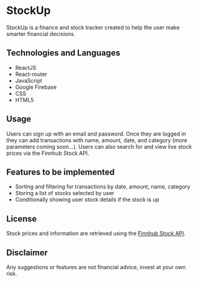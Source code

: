 # StockUp

StockUp is a finance and stock tracker created to help the user make smarter financial decisions.

## Technologies and Languages

- ReactJS
- React-router
- JavaScript
- Google Firebase
- CSS
- HTML5

## Usage

Users can sign up with an email and password. Once they are logged in they can add transactions with name, amount, date, and category (more parameters coming soon...).
Users can also search for and view live stock prices via the Finnhub Stock API.

## Features to be implemented

- Sorting and filtering for transactions by date, amount, name, category
- Storing a list of stocks selected by user
- Conditionally showing user stock details if the stock is up

## License

Stock prices and information are retrieved using the [Finnhub Stock API](https://finnhub.io/docs/api).

## Disclaimer

Any suggestions or features are not financial advice, invest at your own risk.
